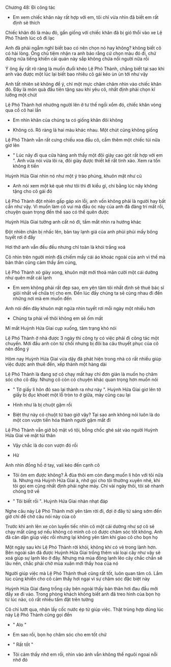 




Chương 48: Đi công tác

- Em xem chiếc khăn này rất hợp với em, tôi chỉ vừa nhìn đã biết em rất định sẽ thích

Chiếc khăn đó là màu đỏ, gần giống với chiếc khăn đã bị gió thổi vào xe Lệ Phó Thành lúc cô đi lạc

Anh đã phải ngẫm nghĩ biết bao có nên chọn nó hay không? không biết cô có hài lòng. Ông chủ tiệm nhận ra anh bảo rằng cứ chọn màu đó đi, chứ đứng nửa tiếng khiến cái quán này sắp không chứa nổi người nữa rồi

Ý ông ấy rất rõ ràng là muốn đuổi khéo Lệ Phó Thành, chẳng biết tại sao khi anh vào được một lúc lại biết bao nhiêu cô gái kéo ùn ùn tới như vậy

Anh tất nhiên sẽ không để ý, chỉ một mực chăm chăm nhìn vào chiếc khăn đỏ. Đây là món quà đầu tiên tặng sau khi yêu cô, nhất định phải chọn kĩ lưỡng một chút

Lệ Phó Thành hơi nhướng người lên ở tư thế ngồi xổm đó, chiếc khăn vòng qua cổ cô hai lần

- Em nhìn khăn của chúng ta có giống khăn đôi không

- Không có. Rõ ràng là hai màu khác nhau. Một chút cũng không giống

Lệ Phó Thành vẫn rất cưng chiều xoa đầu cô, cầm thêm một chiếc túi nữa giơ lên


- " Lúc nãy đi qua cửa hàng anh thấy một đôi giày cao gót rất hợp với em ". Anh vừa nói vừa lôi ra, đôi giày được thiết kế rất tinh xảo. Xem ra tốn không ít tiền

Huỳnh Hứa Giai nhìn nó như một ý trào phúng, khuôn mặt như cũ

- Anh nói xem một kẻ què như tôi thì đi kiểu gì, chi bằng lúc nãy không tặng cho cô gái đó

Lệ Phó Thành đột nhiên gấp gáp xin lỗi, anh vốn không phải là người hay bất cẩn như vậy. Vì muốn làm cô vui mà đầu óc này của anh đã đãng trí mất rồi, chuyện quan trọng đến thế sao có thể quên được

Huỳnh Hứa Giai tưởng anh cất nó đi, tầm mắt nhìn ra hướng khác

Đột nhiên chân bị nhấc lên, bàn tay lạnh giá của anh phủi phủi mấy bông tuyết rơi ở đấy

Hơi thở anh vẫn đều đều nhưng chỉ toàn là khói trắng xoá

Cô nhìn trên người mình đã chiếm mấy cái áo khoác ngoài của anh vì thế mà bản thân cũng cảm thấy ấm cúng,

Lệ Phó Thành xỏ giày xong, khuôn mặt mới thoả mãn cười một cái dường như quên mất cái lạnh

- Em xem không phải rất đẹp sao, em yên tâm tôi nhất định sẽ thuê bác sĩ giỏi nhất về chữa trị cho em. Đến lúc đấy chúng ta sẽ cùng nhau đi đến những nơi mà em muốn đến

Anh nói đến đây khuôn mặt ngửa nhìn tuyết rơi mỗi ngày một nhiều hơn

- Chúng ta phải về thôi không em sẽ ốm mất

Mí mắt Huỳnh Hứa Giai cụp xuống, tâm trạng khó nói


Lệ Phó Thành ở nhà được 3 ngày thì công ty có việc phải đi công tác một chuyến. Mới đầu anh còn từ chối nhưng bị đôi ba câu thuyết phục của cô nên đồng ý

Hôm nay Huỳnh Hứa Giai vừa dậy đã phát hiện trong nhà có rất nhiều giúp việc được anh thuê đến, xếp thành một hàng dài

Lệ Phó Thành là đang sợ cô chạy mất hay chỉ đơn giản là muốn họ chăm sóc cho cô đây. Nhưng cô còn có chuyện khác quan trọng hơn muốn nói

- " Tờ giấy li hôn đó sao lại thành ra như này ". Huỳnh Hứa Giai giơ lên tờ giấy bị đục khoét một lỗ tròn to ở giữa, mày cũng cau lại

- Hình như là bị chuột gặm rồi

- Biệt thự này có chuột từ bao giờ vậy? Tại sao anh không nói luôn là do một con vượn tiến hóa thành người gặm mất đi

Lệ Phó Thành vẫn giở bộ mặt vô tội, bỗng chốc ghé sát vào người Huỳnh Hứa Giai vẻ mặt tủi thân

- Vậy chắc là do con vượn đó rồi

- Hừ

Anh nhìn đồng hồ ở tay, vali kéo đến cạnh cô

- Tôi ôm em được không? À đùa thôi em còn đang muốn li hôn với tôi nữa là. Nhưng mà Huỳnh Hứa Giai à, nhớ gọi cho tôi thường xuyên nhé, khi tôi gọi em cũng nhất định phải nghe máy. Chỉ vài ngày thôi, tôi sẽ nhanh chóng trở về

- " Tôi biết rồi ". Huỳnh Hứa Giai nhàn nhạt đáp

Nghe câu này Lệ Phó Thành mới yên tâm rời đi, đợi ở đây từ sáng sớm đến giờ chỉ để chờ câu nói này của cô

Trước khi anh lên xe còn luyến tiếc nhìn cô một cái dường như sợ cô sẽ chạy mất cũng sợ nếu không có mình cô có được chăm sóc tốt không. Anh đã căn dặn giúp việc rồi nhưng lại không yên tâm khi giao cô cho bọn họ

Một ngày sau khi Lệ Phó Thành rời khỏi, không khí có vẻ trong lành hơn. Bên ngoài sân đã được Huỳnh Hứa Giai trồng thêm vài loại cây như vậy sẽ xoá giúp sự lạnh lẽo ở đây. Nhưng mà mùa đông lạnh lẽo cây chắc chắn sẽ lâu nên, chắc phải chờ mùa xuân mới thấy hoa của nó

Người giúp việc mà Lệ Phó Thành thuê cũng rất tốt, luôn quan tâm cô. Lắm lúc cũng khiến cho cô cảm thấy hơi ngại vì sự chăm sóc đặc biệt này

Huỳnh Hứa Giai đang trồng cây bên ngoài thấy bản thân hơi đau đầu mới đẩy xe đi vào. Trong phòng khách không biết anh đã treo hình của bọn họ từ lúc nào, có rất nhiều tấm đặt trên tường

Cô chỉ lướt qua, nhận lấy cốc nước ép từ giúp việc. Thật trùng hợp đúng lúc này Lệ Phó Thành cũng gọi đến

- " Alo "

- Em sao rồi, bọn họ chăm sóc cho em tốt chứ

- " Rất tốt "

- Tôi cảm thấy nhớ em rồi, nhìn vào ảnh vẫn không thể nguôi ngoai nỗi nhớ đó




